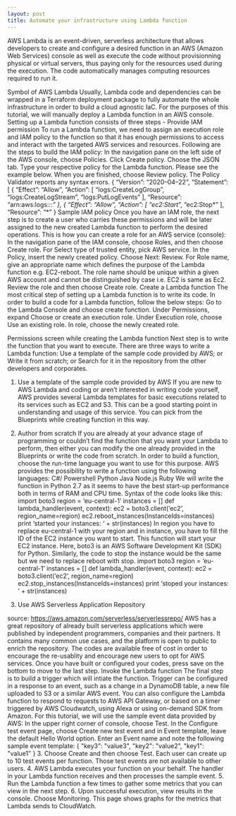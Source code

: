 ```yaml
---
layout: post
title: Automate your infrastructure using Lambda function
---
```



AWS Lambda is an event-driven, serverless architecture that allows developers to create and configure a desired function in an AWS (Amazon Web Services) console as well as execute the code without provisionning physical or virtual servers, thus paying only for the resources used during the execution. The code automatically manages computing resources required to run it.

Symbol of AWS Lambda
Usually, Lambda code and dependencies can be wrapped in a Terraform deployment package to fully automate the whole infrastructure in order to build a cloud agnostic IaC. For the purposes of this tutorial, we will manually deploy a Lambda function in an AWS console.
Setting up a Lambda function consists of three steps -
Provide IAM permission
To run a Lambda function, we need to assign an execution role and IAM policy to the function so that it has enough permissions to access and interact with the targeted AWS services and resources.
Following are the steps to build the IAM policy:
In the navigation pane on the left side of the AWS console, choose Policies.
Click Create policy.
Choose the JSON tab.
Type your respective policy for the Lambda function. Please see the example below.
When you are finished, choose Review policy. The Policy Validator reports any syntax errors.
{ “Version”: “2020–04–22”, 
“Statement”: [ 
 { 
  “Effect”: “Allow”, 
  “Action”: [ 
  “logs:CreateLogGroup”, 
  “logs:CreateLogStream”, 
  “logs:PutLogEvents” 
  ], 
  “Resource”: “arn:aws:logs:*:*:*” 
 }, 
 { 
  “Effect”: “Allow”, 
  “Action”: [ 
  “ec2:Start*”, 
  “ec2:Stop*” 
   ], 
  “Resource”: “*” 
 }
Sample IAM policy
Once you have an IAM role, the next step is to create a user who carries these permissions and will be later assigned to the new created Lambda function to perform the desired operations.
This is how you can create a role for an AWS service (console):
In the navigation pane of the IAM console, choose Roles, and then choose Create role.
For Select type of trusted entity, pick AWS service.
In the Policy, insert the newly created policy.
Choose Next: Review.
For Role name, give an appropriate name which defines the purpose of the Lambda function e.g. EC2-reboot. The role name should be unique within a given AWS account and cannot be distinguished by case i.e. EC2 is same as Ec2.
Review the role and then choose Create role.
Create a Lambda function
The most critical step of setting up a Lambda function is to write its code.
In order to build a code for a Lambda function, follow the below steps:
Go to the Lambda Console and choose create function.
Under Permissions, expand Choose or create an execution role.
Under Execution role, choose Use an existing role.
In role, choose the newly created role.

Permissions screen while creating the Lambda function
Next step is to write the function that you want to execute. There are three ways to write a Lambda function:
Use a template of the sample code provided by AWS; or
Write it from scratch; or
Search for it in the repository from the other developers and corporates.
1. Use a template of the sample code provided by AWS
If you are new to AWS Lambda and coding or aren’t interested in writing code yourself, AWS provides several Lambda templates for basic executions related to its services such as EC2 and S3. This can be a good starting point in understanding and usage of this service.
You can pick from the Blueprints while creating function in this way.

2. Author from scratch
If you are already at your advance stage of programming or couldn’t find the function that you want your Lambda to perform, then either you can modify the one already provided in the Blueprints or write the code from scratch.
In order to build a function, choose the run-time language you want to use for this purpose. AWS provides the possibility to write a function using the following languages:
C#/ Powershell
Python
Java
Node.js
Ruby
We will write the function in Python 2.7 as it seems to have the best start-up performance both in terms of RAM and CPU time.
Syntax of the code looks like this:
import boto3
region = ‘eu-central-1’
instances = [<instance>]
def lambda_handler(event, context):
ec2 = boto3.client(‘ec2’, region_name=region)
ec2.reboot_instances(InstanceIds=instances)
print ‘started your instances: ‘ + str(instances)
In region you have to replace eu-central-1 with your region and in instance, you have to fill the ID of the EC2 instance you want to start. This function will start your EC2 instance. Here, boto3 is an AWS Software Development Kit (SDK) for Python.
Similarly, the code to stop the instance would be the same but we need to replace reboot with stop.
import boto3
region = ‘eu-central-1’
instances = [<instance>]
def lambda_handler(event, context):
ec2 = boto3.client(‘ec2’, region_name=region)
ec2.stop_instances(InstanceIds=instances)
print ‘stoped your instances: ‘ + str(instances)
3. Use AWS Serverless Application Repository

source: https://aws.amazon.com/serverless/serverlessrepo/
AWS has a great repository of already built serverless applications which were published by independent programmers, companies and their partners.
It contains many common use cases, and the platform is open to public to enrich the repository. The codes are available free of cost in order to encourage the re-usablity and encourage new users to opt for AWS services.
Once you have built or configured your codes, press save on the bottom to move to the last step.
Invoke the Lambda function
The final step is to build a trigger which will intiate the function.
Trigger can be configured in a response to an event, such as a change in a DynamoDB table, a new file uploaded to S3 or a similar AWS event. You can also configure the Lambda function to respond to requests to AWS API Gateway, or based on a timer triggered by AWS Cloudwatch, using Alexa or using on-demand SDK from Amazon.
For this tutorial, we will use the sample event data provided by AWS:
In the upper right corner of console, choose Test.
In the Configure test event page, choose Create new test event and in Event template, leave the default Hello World option. Enter an Event name and note the following sample event template:
{ "key3": "value3", "key2": "value2", "key1": "value1" }
3. Choose Create and then choose Test. Each user can create up to 10 test events per function. Those test events are not available to other users.
4. AWS Lambda executes your function on your behalf. The handler in your Lambda function receives and then processes the sample event.
5. Run the Lambda function a few times to gather some metrics that you can view in the next step.
6. Upon successful execution, view results in the console. Choose Monitoring. This page shows graphs for the metrics that Lambda sends to CloudWatch.
